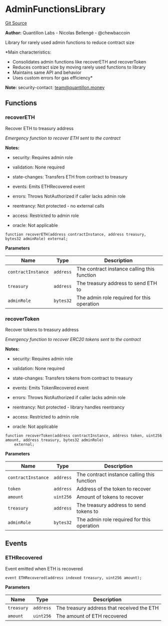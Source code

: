 # AdminFunctionsLibrary
[Git Source](https://github.com/Quantillon-Labs/smart-contracts/quantillon-protocol/blob/dd3e083d5d3a3d1f4c483da8f76db5c62d86f916/src/libraries/AdminFunctionsLibrary.sol)

**Author:**
Quantillon Labs - Nicolas Bellengé - @chewbaccoin

Library for rarely used admin functions to reduce contract size

*Main characteristics:
- Consolidates admin functions like recoverETH and recoverToken
- Reduces contract size by moving rarely used functions to library
- Maintains same API and behavior
- Uses custom errors for gas efficiency*

**Note:**
security-contact: team@quantillon.money


## Functions
### recoverETH

Recover ETH to treasury address

*Emergency function to recover ETH sent to the contract*

**Notes:**
- security: Requires admin role

- validation: None required

- state-changes: Transfers ETH from contract to treasury

- events: Emits ETHRecovered event

- errors: Throws NotAuthorized if caller lacks admin role

- reentrancy: Not protected - no external calls

- access: Restricted to admin role

- oracle: Not applicable


```solidity
function recoverETH(address contractInstance, address treasury, bytes32 adminRole) external;
```
**Parameters**

|Name|Type|Description|
|----|----|-----------|
|`contractInstance`|`address`|The contract instance calling this function|
|`treasury`|`address`|The treasury address to send ETH to|
|`adminRole`|`bytes32`|The admin role required for this operation|


### recoverToken

Recover tokens to treasury address

*Emergency function to recover ERC20 tokens sent to the contract*

**Notes:**
- security: Requires admin role

- validation: None required

- state-changes: Transfers tokens from contract to treasury

- events: Emits TokenRecovered event

- errors: Throws NotAuthorized if caller lacks admin role

- reentrancy: Not protected - library handles reentrancy

- access: Restricted to admin role

- oracle: Not applicable


```solidity
function recoverToken(address contractInstance, address token, uint256 amount, address treasury, bytes32 adminRole)
    external;
```
**Parameters**

|Name|Type|Description|
|----|----|-----------|
|`contractInstance`|`address`|The contract instance calling this function|
|`token`|`address`|Address of the token to recover|
|`amount`|`uint256`|Amount of tokens to recover|
|`treasury`|`address`|The treasury address to send tokens to|
|`adminRole`|`bytes32`|The admin role required for this operation|


## Events
### ETHRecovered
Event emitted when ETH is recovered


```solidity
event ETHRecovered(address indexed treasury, uint256 amount);
```

**Parameters**

|Name|Type|Description|
|----|----|-----------|
|`treasury`|`address`|The treasury address that received the ETH|
|`amount`|`uint256`|The amount of ETH recovered|

